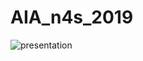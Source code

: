 AIA_n4s_2019
===

![presentation](https://github.com/Clement-Muth/AIA_n4s_2019/tree/master/documents/readme/img/mario-kart-presentation.jpg)
